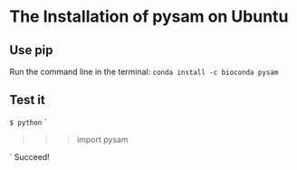 # The Installation of pysam on Ubuntu
## Use pip
Run the command line in the terminal:
`
conda install -c bioconda pysam
`

## Test it
`
$ python
`
`
>>> import pysam
>>>
`
Succeed!